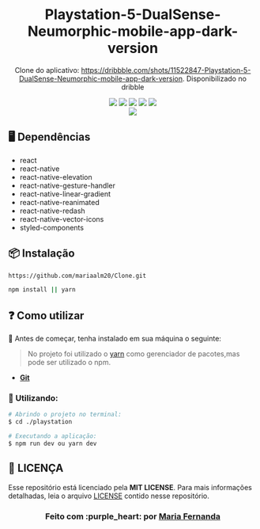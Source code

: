 
<h1 align="center">Playstation-5-DualSense-Neumorphic-mobile-app-dark-version</h1>

<div align="center">

Clone do aplicativo: https://dribbble.com/shots/11522847-Playstation-5-DualSense-Neumorphic-mobile-app-dark-version. Disponibilizado no dribble

<img src = "https://img.shields.io/static/v1?label=license&message=MIT&color=<COLOR>&style=<STYLE>&logo=<LOGO>" /> 
<img src = "https://img.shields.io/static/v1?label=node&message=v12.18.2&color=blue&style=<STYLE>&logo=<LOGO>" /> 
<img src = "https://img.shields.io/static/v1?label=yarn&message=v1.22.4&color=blue&style=<STYLE>&logo=<LOGO>" />
<img src = "https://img.shields.io/static/v1?label=mobile&message=reactnative&color=7159c1&style=<STYLE>&logo=<LOGO>" />
<img src = "https://img.shields.io/static/v1?label=</>&message=Typescript&color=yellow&style=<STYLE>&logo=<LOGO>" />

<div align="center">
<img src = "https://user-images.githubusercontent.com/50887367/95210023-689af380-07c1-11eb-9fb3-f17142fc3e4e.png"/>
</div>

</div>


## 🖥 Dependências
  
  -  react
  -  react-native
  -  react-native-elevation
  -  react-native-gesture-handler
  -  react-native-linear-gradient
  -  react-native-reanimated
  -  react-native-redash
  -  react-native-vector-icons
  -  styled-components
 
 
 ## 📦 Instalação

```bash
https://github.com/mariaalm20/Clone.git
```

```bash
npm install || yarn
```
  
## :question: Como utilizar

:red_circle:  Antes de começar, tenha instalado em sua máquina o seguinte:
> No projeto foi utilizado o
[yarn](https://yarnpkg.com/getting-started/install)
como gerenciador de pacotes,mas pode ser utilizado o npm.
- **[Git][git]**


### 🔗 Utilizando:

```sh
# Abrindo o projeto no terminal:
$ cd ./playstation

# Executando a aplicação:
$ npm run dev ou yarn dev

```

## **:page_with_curl: LICENÇA**

Esse repositório está licenciado pela **MIT LICENSE**. Para mais informações detalhadas, leia o arquivo [LICENSE](./LICENSE) contido nesse repositório. 


<h3 align="center">
Feito com :purple_heart: por <a href="https://www.linkedin.com/in/maria-fernanda-almeida-oliveira-882944187/">Maria Fernanda</a>
<br><br>
</h3>



  <!-- Techs -->

[react]: https://reactjs.org/

[typescript]: https://www.typescriptlang.org/

[node]: https://nodejs.org/en/

[mongodb]: https://www.mongodb.com/

[vscode]: https://code.visualstudio.com/

[react_native]: http://www.reactnative.com/

[express]: https://expressjs.com/

[cors]: https://expressjs.com/en/resources/middleware/cors.html

[tsnode]: https://github.com/TypeStrong/ts-node

[insomnia]: https://insomnia.rest/

[axios]: https://github.com/axios/axios

[multer]: https://github.com/expressjs/multer

[yarn]: https://classic.yarnpkg.com/en/docs/install/#debian-stable

[npm]: https://www.npmjs.com/get-npm

[git]: https://git-scm.com/book/pt-br/v2/Come%C3%A7ando-Instalando-o-Git

[jsonwebtoken]: https://jwt.io/

[mongoose]: https://mongoosejs.com/

[nodemailer]: https://nodemailer.com/about/

[bcryptjs]: https://www.npmjs.com/package/bcryptjs
  
